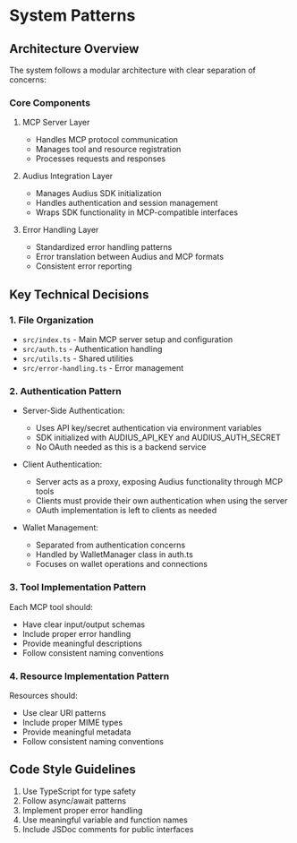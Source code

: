 # System Patterns

## Architecture Overview
The system follows a modular architecture with clear separation of concerns:

### Core Components
1. MCP Server Layer
   - Handles MCP protocol communication
   - Manages tool and resource registration
   - Processes requests and responses

2. Audius Integration Layer
   - Manages Audius SDK initialization
   - Handles authentication and session management
   - Wraps SDK functionality in MCP-compatible interfaces

3. Error Handling Layer
   - Standardized error handling patterns
   - Error translation between Audius and MCP formats
   - Consistent error reporting

## Key Technical Decisions

### 1. File Organization
- `src/index.ts` - Main MCP server setup and configuration
- `src/auth.ts` - Authentication handling
- `src/utils.ts` - Shared utilities
- `src/error-handling.ts` - Error management

### 2. Authentication Pattern
- Server-Side Authentication:
  - Uses API key/secret authentication via environment variables
  - SDK initialized with AUDIUS_API_KEY and AUDIUS_AUTH_SECRET
  - No OAuth needed as this is a backend service
  
- Client Authentication:
  - Server acts as a proxy, exposing Audius functionality through MCP tools
  - Clients must provide their own authentication when using the server
  - OAuth implementation is left to clients as needed

- Wallet Management:
  - Separated from authentication concerns
  - Handled by WalletManager class in auth.ts
  - Focuses on wallet operations and connections

### 3. Tool Implementation Pattern
Each MCP tool should:
- Have clear input/output schemas
- Include proper error handling
- Provide meaningful descriptions
- Follow consistent naming conventions

### 4. Resource Implementation Pattern
Resources should:
- Use clear URI patterns
- Include proper MIME types
- Provide meaningful metadata
- Follow consistent naming conventions

## Code Style Guidelines
1. Use TypeScript for type safety
2. Follow async/await patterns
3. Implement proper error handling
4. Use meaningful variable and function names
5. Include JSDoc comments for public interfaces
